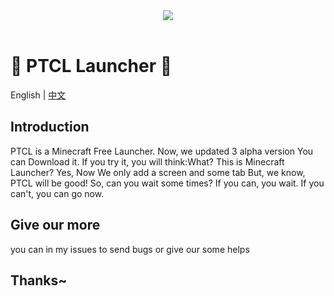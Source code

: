 <div align=center>
    <img src="./ptcl.png">
    <br /><br />
</div>

# 💎 PTCL Launcher 💎

English | [中文](README-cn.md)

## Introduction
PTCL is a Minecraft Free Launcher.
Now, we updated 3 alpha version
You can Download it. If you try it, you will think:What? This is Minecraft Launcher?
Yes, Now We only add a screen and some tab
But, we know, PTCL will be good!
So, can you wait some times?
If you can, you wait.
If you can't, you can go now.

## Give our more
you can in my issues to send bugs or give our some helps

## Thanks~
